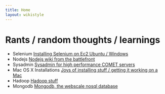 ```yaml
---
title: Home
layout: wikistyle
---
```


Rants / random thoughts / learnings
=====================

* Selenium [Installing Selenium on Ec2 Ubuntu / Windows](http://jibs.github.com/sel)
* Nodejs [Nodejs wiki from the battlefront](http://jibs.github.com/nodejs)
* Sysadmin [Sysadmin for high performance COMET servers](./sys)
* Mac OS X Installations [Joys of installing stuff / getting it working
  on a Mac](./osx)
* Hadoop [Hadoop stuff](./hadoop)
* Mongodb [Mongodb, the webscale nosql database](./mongodb)
